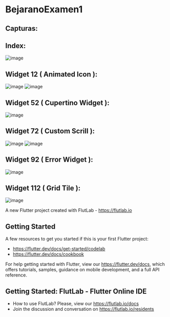 # BejaranoExamen1
## Capturas:

## Index:
![image](https://github.com/user-attachments/assets/6d87842d-0ca2-4a50-9a50-67a1ed30e064)

## Widget 12 ( Animated Icon ): 
![image](https://github.com/user-attachments/assets/022468a8-eb4d-4194-bf14-185a932272cc)
![image](https://github.com/user-attachments/assets/4c52a8d2-f227-44d5-8ae6-32e177f644ae)


## Widget 52 ( Cupertino Widget ):
![image](https://github.com/user-attachments/assets/71670068-1660-492f-a3e5-b3cf46df3717)

## Widget 72 ( Custom Scrill ):
![image](https://github.com/user-attachments/assets/a0f8663e-eaf6-4a18-920a-096233cc84d0)
![image](https://github.com/user-attachments/assets/c22c741b-6abd-474e-b575-73be6e74d004)

## Widget 92 ( Error Widget ):
![image](https://github.com/user-attachments/assets/ac136e9f-921d-421a-a433-5fb7257dbbf2)

## Widget 112 ( Grid Tile ):
![image](https://github.com/user-attachments/assets/f7502261-2618-42cf-9e79-15c6df243c47)

A new Flutter project created with FlutLab - https://flutlab.io

## Getting Started

A few resources to get you started if this is your first Flutter project:

- https://flutter.dev/docs/get-started/codelab
- https://flutter.dev/docs/cookbook

For help getting started with Flutter, view our
https://flutter.dev/docs, which offers tutorials,
samples, guidance on mobile development, and a full API reference.

## Getting Started: FlutLab - Flutter Online IDE

- How to use FlutLab? Please, view our https://flutlab.io/docs
- Join the discussion and conversation on https://flutlab.io/residents

